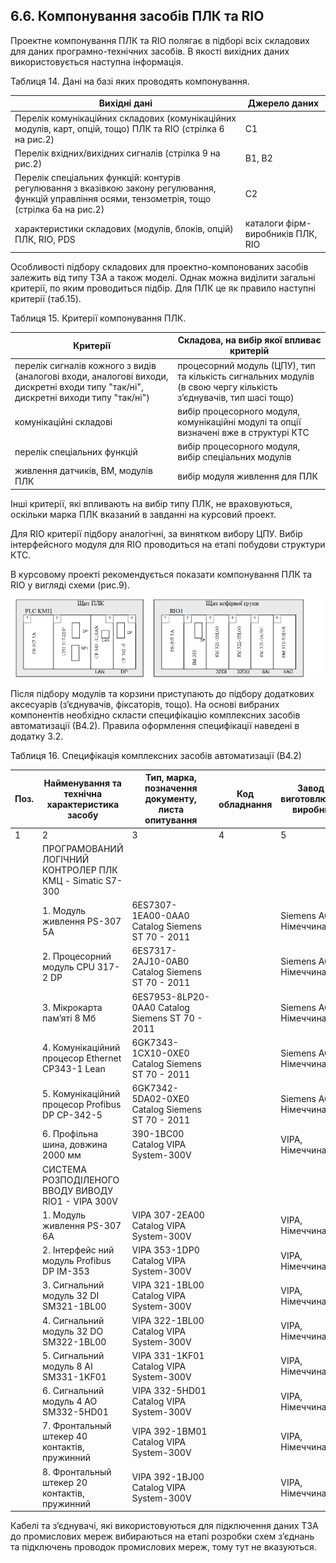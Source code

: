 ## 6.6. Компонування засобів ПЛК та RIO 

Проектне компонування ПЛК та RIO полягає в підборі всіх складових для даних програмно-технічних засобів.  В якості вихідних даних використовується наступна інформація.

Таблиця 14. Дані на базі яких проводять компонування.

| Вихідні дані                                                 | Джерело даних                     |
| ------------------------------------------------------------ | --------------------------------- |
| Перелік комунікаційних складових (комунікаційних  модулів, карт, опцій, тощо) ПЛК та RIO (стрілка 6 на рис.2) | С1                                |
| Перелік вхідних/вихідних сигналів (стрілка 9 на  рис.2)      | В1, В2                            |
| Перелік спеціальних функцій: контурів  регулювання з вказівкою закону регулювання, функцій управління осями,  тензометрія, тощо (стрілка 6а на рис.2) | С2                                |
| характеристики складових (модулів, блоків,  опцій) ПЛК, RIO, PDS | каталоги фірм-виробників ПЛК, RIO |

Особливості підбору складових для проектно-компонованих засобів залежить від типу ТЗА а також моделі. Однак можна виділити загальні критерії, по яким проводиться підбір. Для ПЛК це як правило наступні критерії (таб.15).

Таблиця 15. Критерії компонування ПЛК.

| Критерії                                                     | Складова, на вибір якої впливає критерій                     |
| ------------------------------------------------------------ | ------------------------------------------------------------ |
| перелік сигналів кожного з видів (аналогові  входи, аналогові виходи, дискретні входи типу "так/ні", дискретні  виходи типу "так/ні") | процесорний модуль (ЦПУ), тип та кількість  сигнальних модулів (в свою чергу кількість з’єднувачів, тип шасі тощо) |
| комунікаційні складові                                       | вибір процесорного модуля, комунікаційні модулі  та опції визначені вже в структурі КТС |
| перелік спеціальних функцій                                  | вибір процесорного модуля, вибір спеціальних  модулів        |
| живлення датчиків, ВМ, модулів ПЛК                           | вибір модуля живлення для ПЛК                                |

Інші критерії, які впливають на вибір типу ПЛК, не враховуються, оскільки марка ПЛК вказаний в завданні на курсовий проект. 

Для RIO критерії підбору аналогічні, за винятком вибору ЦПУ. Вибір інтерфейсного модуля для RIO проводиться на етапі побудови структури КТС.

В курсовому проекті рекомендується показати компонування ПЛК та RIO у вигляді схеми (рис.9).  

![](media/9.png) 

Після підбору модулів та корзини приступають до підбору додаткових аксесуарів (з’єднувачів, фіксаторів, тощо). На основі вибраних компонентів необхідно скласти специфікацію комплексних засобів автоматизації (В4.2). Правила оформлення специфікації наведені в додатку 3.2. 

Таблиця 16. Специфікація комплексних засобів автоматизації (В4.2)

| Поз. | Найменування та технічна характеристика засобу             | Тип, марка, позначення документу, листа опитування | Код обладнання | Завод-виготовлювач/  виробник | Одиниця виміру | Кількість | Маса одиниці, кг | Примітка |
| ---- | ---------------------------------------------------------- | -------------------------------------------------- | -------------- | ----------------------------- | -------------- | --------- | ---------------- | -------- |
| 1    | 2                                                          | 3                                                  | 4              | 5                             | 6              | 7         | 8                | 9        |
|      | ПРОГРАМОВАНИЙ  ЛОГІЧНИЙ КОНТРОЛЕР ПЛК КМЦ - Simatic S7-300 |                                                    |                |                               |                |           |                  |          |
|      | 1. Модуль живлення PS-307 5A                               | 6ES7307-1EA00-0AA0  Catalog Siemens ST 70 - 2011   |                | Siemens AG, Німеччина         | шт             | 1         |                  |          |
|      | 2. Процесорний модуль CPU 317-2  DP                        | 6ES7317-2AJ10-0AB0  Catalog Siemens ST 70 - 2011   |                | Siemens AG, Німеччина         | шт             | 1         |                  |          |
|      | 3.  Мікрокарта пам’яті 8 Мб                                | 6ЕS795З-8LP20-0AA0  Catalog Siemens ST 70 - 2011   |                | Siemens AG, Німеччина         | шт             | 1         |                  |          |
|      | 4. Комунікаційний  процесор Ethernet CP343-1 Lean          | 6GK7343-1CX10-0XE0  Catalog Siemens ST 70 - 2011   |                | Siemens AG, Німеччина         | шт             | 1         |                  |          |
|      | 5. Комунікаційний  процесор Profibus DP CP-342-5           | 6GK7342-5DA02-0XE0  Catalog Siemens ST 70 - 2011   |                | Siemens AG, Німеччина         | шт             | 1         |                  |          |
|      | 6.  Профільна шина, довжина 2000   мм                      | 390-1BC00  Catalog VIPA  System-300V               |                | VIPA, Німеччина               | шт             | 1         |                  |          |
|      | СИСТЕМА  РОЗПОДІЛЕНОГО ВВОДУ ВИВОДУ RIO1 - VIPA 300V       |                                                    |                |                               |                |           |                  |          |
|      | 1. Модуль живлення PS-307 6A                               | VIPA 307-2EA00  Catalog VIPA  System-300V          |                | VIPA, Німеччина               | шт             | 1         |                  |          |
|      | 2. Інтерфейс ний модуль Profibus DP IM-353                 | VIPA 353-1DP0  Catalog VIPA  System-300V           |                | VIPA, Німеччина               | шт             | 1         |                  |          |
|      | 3. Сигнальний модуль 32 DI SM321-1BL00                     | VIPA 321-1BL00  Catalog VIPA  System-300V          |                | VIPA, Німеччина               | шт             | 1         |                  |          |
|      | 4. Сигнальний модуль 32 DO SM322-1BL00                     | VIPA 322-1BL00  Catalog VIPA  System-300V          |                | VIPA, Німеччина               | шт             | 1         |                  |          |
|      | 5. Сигнальний модуль 8 АІ SM331-1KF01                      | VIPA 331-1KF01  Catalog VIPA  System-300V          |                | VIPA, Німеччина               | шт             | 1         |                  |          |
|      | 6. Сигнальний модуль 4 АО  SM332-5HD01                     | VIPA 332-5HD01  Catalog VIPA  System-300V          |                | VIPA, Німеччина               | шт             | 1         |                  |          |
|      | 7. Фронтальный штекер 40 контактів, пружинний              | VIPA 392-1BM01   Catalog VIPA  System-300V         |                | VIPA, Німеччина               | шт             | 3         |                  |          |
|      | 8. Фронтальный штекер 20 контактів, пружинний              | VIPA 392-1BJ00   Catalog VIPA  System-300V         |                | VIPA, Німеччина               | шт             | 1         |                  |          |

Кабелі та з’єднувачі, які використовуються для підключення даних ТЗА до промислових мереж вибираються на етапі розробки схем з’єднань та підключень проводок промислових мереж, тому тут не вказуються.  